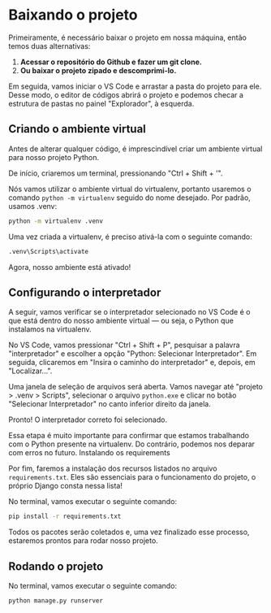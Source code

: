 # Baixando o projeto

Primeiramente, é necessário baixar o projeto em nossa máquina, então temos duas alternativas:

1. **Acessar o repositório do Github e fazer um git clone.**
2. **Ou baixar o projeto zipado e descomprimi-lo.**

Em seguida, vamos iniciar o VS Code e arrastar a pasta do projeto para ele. Desse modo, o editor de códigos abrirá o projeto e podemos checar a estrutura de pastas no painel "Explorador", à esquerda.

## Criando o ambiente virtual

Antes de alterar qualquer código, é imprescindível criar um ambiente virtual para nosso projeto Python.

De início, criaremos um terminal, pressionando "Ctrl + Shift + '".

Nós vamos utilizar o ambiente virtual do virtualenv, portanto usaremos o comando ``python -m virtualenv`` seguido do nome desejado. Por padrão, usamos .venv:

```bash
python -m virtualenv .venv
```

Uma vez criada a virtualenv, é preciso ativá-la com o seguinte comando:

```bash
.venv\Scripts\activate
```

Agora, nosso ambiente está ativado!

## Configurando o interpretador

A seguir, vamos verificar se o interpretador selecionado no VS Code é o que está dentro do nosso ambiente virtual — ou seja, o Python que instalamos na virtualenv.

No VS Code, vamos pressionar "Ctrl + Shift + P", pesquisar a palavra "interpretador" e escolher a opção "Python: Selecionar Interpretador". Em seguida, clicaremos em "Insira o caminho do interpretador" e, depois, em "Localizar...".

Uma janela de seleção de arquivos será aberta. Vamos navegar até "projeto > .venv > Scripts", selecionar o arquivo ``python.exe`` e clicar no botão "Selecionar Interpretador" no canto inferior direito da janela.

Pronto! O interpretador correto foi selecionado.

Essa etapa é muito importante para confirmar que estamos trabalhando com o Python presente na virtualenv. Do contrário, podemos nos deparar com erros no futuro.
Instalando os requirements

Por fim, faremos a instalação dos recursos listados no arquivo ```requirements.txt```. Eles são essenciais para o funcionamento do projeto, o próprio Django consta nessa lista!

No terminal, vamos executar o seguinte comando:

```bash
pip install -r requirements.txt
```

Todos os pacotes serão coletados e, uma vez finalizado esse processo, estaremos prontos para rodar nosso projeto.

## Rodando o projeto

No terminal, vamos executar o seguinte comando:

```bash
python manage.py runserver
```
